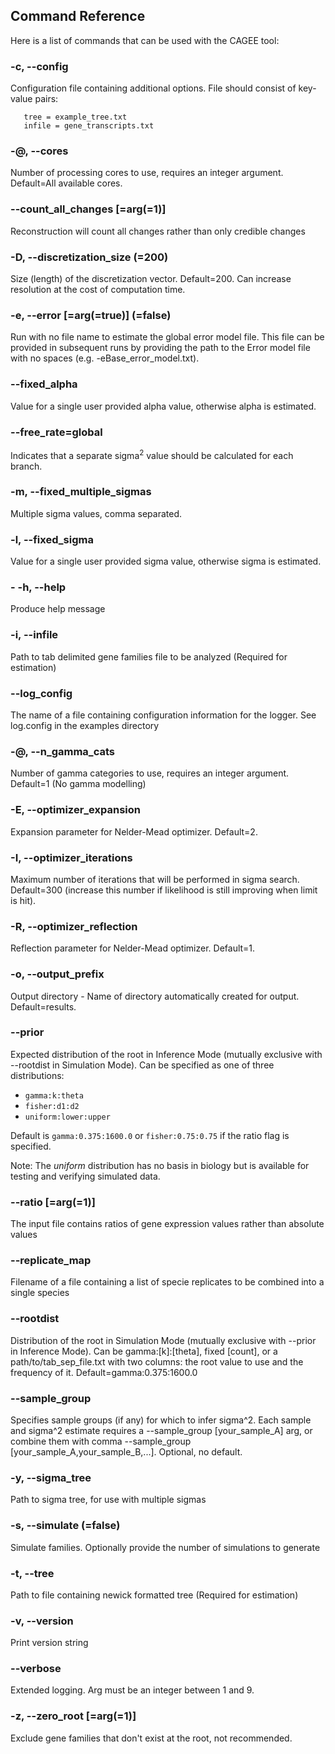 ## Command Reference

Here is a list of commands that can be used with the CAGEE tool:

### -c, --config <arg>
 Configuration file containing additional options. File should consist of key-value pairs:

```
   tree = example_tree.txt 
   infile = gene_transcripts.txt
```

### -@, --cores <arg>
 Number of processing cores to use, requires an integer argument. Default=All available cores.

### --count_all_changes [=arg(=1)]
 Reconstruction will count all changes rather than only credible changes

### -D, --discretization_size <arg> (=200)
 Size (length) of the discretization vector. Default=200. Can increase resolution at the cost of computation time.

### -e, --error [=arg(=true)] (=false)
 Run with no file name to estimate the global error model file. This file can be provided in subsequent runs by providing the path to the Error model file with no spaces (e.g. -eBase_error_model.txt).

### --fixed_alpha <arg>
 Value for a single user provided alpha value, otherwise alpha is estimated.

### --free_rate=global
 Indicates that a separate sigma<sup>2</sup> value should be calculated for each branch.

### -m, --fixed_multiple_sigmas <arg>
 Multiple sigma values, comma separated.

### -l, --fixed_sigma <arg>
 Value for a single user provided sigma value, otherwise sigma is estimated.

### - -h, --help
Produce help message

### -i, --infile <arg>
 Path to tab delimited gene families file to be analyzed (Required for estimation)

### --log_config <arg>
 The name of a file containing configuration information for the logger. See log.config in the examples directory

### -@, --n_gamma_cats <arg>
 Number of gamma categories to use, requires an integer argument. Default=1 (No gamma modelling)

### -E, --optimizer_expansion <arg>
 Expansion parameter for Nelder-Mead optimizer. Default=2.

### -I, --optimizer_iterations <arg>
 Maximum number of iterations that will be performed in sigma search. Default=300 (increase this number if likelihood is still improving when limit is hit).

### -R, --optimizer_reflection <arg>
 Reflection parameter for Nelder-Mead optimizer. Default=1.

### -o, --output_prefix <arg>
 Output directory - Name of directory automatically created for output. Default=results.

### --prior <arg>
 Expected distribution of the root in Inference Mode (mutually exclusive with --rootdist in Simulation Mode). Can be specified as one of three distributions:

 * ```gamma:k:theta```
 * ```fisher:d1:d2```
 * ```uniform:lower:upper```

Default is ```gamma:0.375:1600.0``` or ```fisher:0.75:0.75``` if the ratio flag is specified.

Note: The *uniform* distribution has no basis in biology but is available for testing and verifying simulated data.

### --ratio [=arg(=1)]
 The input file contains ratios of gene expression values rather than absolute values

### --replicate_map <arg>
 Filename of a file containing a list of specie replicates to be combined into a single species

### --rootdist <arg>
 Distribution of the root in Simulation Mode (mutually exclusive with --prior in Inference Mode). Can be gamma:[k]:[theta], fixed [count], or a path/to/tab_sep_file.txt with two columns: the root value to use and the frequency of it. Default=gamma:0.375:1600.0

### --sample_group <arg>
 Specifies sample groups (if any) for which to infer sigma^2. Each sample and sigma^2 estimate requires a --sample_group [your_sample_A] arg, or combine them with comma
 --sample_group [your_sample_A,your_sample_B,...]. Optional, no default.

### -y, --sigma_tree <arg>
 Path to sigma tree, for use with multiple sigmas

### -s, --simulate <arg> (=false)
 Simulate families. Optionally provide the number of simulations to generate

### -t, --tree <arg>
 Path to file containing newick formatted tree (Required for estimation)

### -v, --version
Print version string

### --verbose <arg>
Extended logging. Arg must be an integer between 1 and 9.

### -z, --zero_root [=arg(=1)]
 Exclude gene families that don't exist at the root, not recommended.

